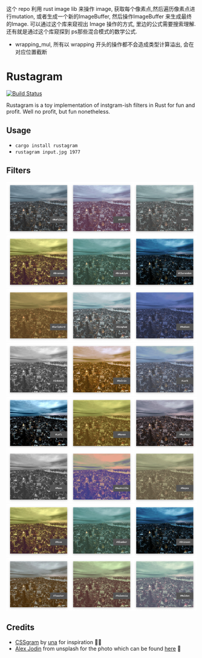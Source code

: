 
这个 repo 利用 rust image lib 来操作 image, 获取每个像素点,然后遍历像素点进行mutation, 或者生成一个新的ImageBuffer, 然后操作ImageBuffer
来生成最终的Image. 可以通过这个库来窥视出 Image 操作的方式, 里边的公式需要搜索理解. 还有就是通过这个库窥探到
ps那些混合模式的数学公式. 

* wrapping_mul, 所有以 wrapping 开头的操作都不会造成类型计算溢出, 会在对应位置截断


# Rustagram
[![Build Status](https://travis-ci.org/ha-shine/rustagram.svg?branch=master)](https://travis-ci.org/ha-shine/rustagram)

Rustagram is a toy implementation of instgram-ish filters in Rust for fun and profit. 
Well no profit, but fun nonetheless.

## Usage

- ```cargo install rustagram```
- ```rustagram input.jpg 1977```

## Filters

![1](./output/showcase/sc-1.png)
![2](./output/showcase/sc-2.png)
![3](./output/showcase/sc-3.png)
![4](./output/showcase/sc-4.png)
![5](./output/showcase/sc-5.png)
![6](./output/showcase/sc-6.png)
![7](./output/showcase/sc-7.png)
![8](./output/showcase/sc-8.png)

## Credits
- [CSSgram](https://github.com/una/CSSgram) by [una](https://github.com/una) for inspiration 👩‍🎨
- [Alex Jodin](https://unsplash.com/@ajshotz) from unsplash for the photo which can be found [here](https://unsplash.com/photos/F0bx43QKhRA) 📸